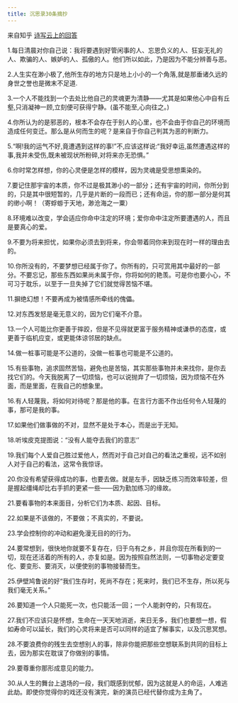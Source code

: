 ```yaml
---
title: 沉思录30条摘抄
---
```


来自知乎 [诗写云上的回答](https://www.zhihu.com/question/270883846/answer/528133093)

1.每日清晨对你自己说：我将要遇到好管闲事的人、忘恩负义的人、狂妄无礼的人、欺骗的人、嫉妒的人、孤傲的人。他们所以如此，乃是因为不能分辨善与恶。

2.人生实在渺小极了,他所生存的地方只是地上小小的一个角落,就是那垂诸久远的身世之誉也是微末不足道.

3.一个人不能找到一个去处比他自己的灵魂更为清静——尤其是如果他心中自有丘壑,只消凝神一顾,立刻便可获得宁静。(虽不能至,心向往之。)

4.你所认为的是邪恶的，根本不会存在于别人的心里，也不会由于你自己的环境而造成任何变迁。那么是从何而生的呢？是来自于你自己判其为恶的判断力。

5.“啊!我的运气不好,竟遭遇到这样的事!”不,应该这样说:“我好幸运,虽然遭遇这样的事,我并未受伤,既未被现状所粉碎,对将来亦无恐惧。”

6.你时常怎样想，你的心灵便是怎样的模样，因为灵魂是受思想熏染的。

7.要记住那宇宙的本质，你不过是极其渺小的一部分；还有宇宙的时间，你所分到的，只是其中很短暂的，几乎是片断的一段而已；还有命运，你的那一部分是何其的缈小啊！（寄蜉蝣于天地，渺沧海之一粟）

8.环境难以改变，学会适应你命中注定的环境；爱你命中注定所要遭遇的人，而且是要真心的爱。

9.不要为将来担忧，如果你必须去到将来，你会带着同你来到现在时一样的理由去的。

10.你所没有的，不要梦想已经属于你了。你所有的，只可赏用其中最好的一部分。不要忘记，那些东西如果尚未属于你，你将如何的艳羡。可是你也要小心，不可习于耽乐，以至于一旦失掉了它们就觉得苦恼不堪。

11.摒绝幻想！不要再成为被情感所牵线的傀儡。

12.对东西发怒是毫无意义的，因为它们毫不介意。

13.一个人可能比你更善于摔跤，但是不见得就更富于服务精神或谦恭的态度，或更善于临机应变，或更能体谅邻居的缺点。

14.做一桩事可能是不公道的，没做一桩事也可能是不公道的。

15.有些事物，追求固然苦恼，避免也是苦恼，其实那些事物并未来找你，是你去找它们的。今天我脱离了一切烦恼，也可以说抛弃了一切烦恼，因为烦恼不在外面，而是里面，在我自己的想象里。

16.有人轻蔑我，将如何对待呢？那是他的事。在言行方面不作出任何令人轻蔑的事，那可是我的事。

17.如果他们做事做的不对，显然不是处于本心，而是出于无知。

18.听埃皮克提图说：“没有人能夺去我们的意志‘’

19.我们每个人爱自己胜过爱他人，然而对于自己对自己的看法之重视，远不如别人对于自己的看法，这常令我惊讶。

20.你没有希望获得成功的事，也要去做。就是左手，因缺乏练习而效率较差，但是握起缰绳却比右手抓的更紧一些——因为勤加练习的缘故。

21.要看事物的本来面目，分析它们为本质、起因、目标。

22.如果是不该做的，不要做；不真实的，不要说。

23.学会控制你的冲动和避免漫无目的的行为。

24.要常想到，很快地你就要不复存在，归于乌有之乡，并且你现在所看到的一切，现在还活着的所有的人，亦复如是。因为按照自然法则，一切事物必定要变化、要变形、要消灭，以便使别的事物接替而生。

25.伊壁鸠鲁说的好“我们生存时，死尚不存在；死来时，我们已不生存，所以死与我们毫无关系。”

26.要知道一个人只能死一次，也只能活一回；一个人能剥夺的，只有现在。

27.我们不应该只是怀想，生命在一天天地消逝，来日无多，我们也要想一想，假如寿命可以延长，我们的心灵将来是否可以同样的适宜了解事实，以及沉思冥想。

28.不要浪费你的残生去空想别人的事，除非你能把那些空想联系到共同的目标上去，因为那实在耽误了你做别的事情。

29.要尊重你那形成意见的能力。

30.从人生的舞台上退场的一段，我们既感到忧郁，因为这就是人的命运，人难逃此劫。即使你觉得你的戏还没有演完，新的演员已经代替你成为主角了。